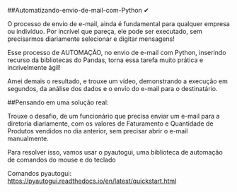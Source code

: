 ##Automatizando-envio-de-mail-com-Python ✔

O processo de envio de e-mail, ainda é fundamental para qualquer empresa ou indivíduo. Por incrível que pareça, ele pode ser executado, sem precisarmos diariamente selecionar e digitar mensagens!

Esse processo de AUTOMAÇÃO, no envio de e-mail com Python, inserindo recurso da bibliotecas do Pandas, torna essa tarefa muito prática e incrivelmente ágil!

Amei demais o resultado, e trouxe um vídeo, demonstrando a execução em segundos, da análise dos dados e o envio do e-mail para o destinatário.

##Pensando em uma solução real:


Trouxe o desafio, de um funcionário que precisa enviar um e-mail para a diretoria diariamente, com os valores de Faturamento e Quantidade de Produtos vendidos no dia anterior, sem precisar abrir o e-mail manualmente.



Para resolver isso, vamos usar o pyautogui, uma biblioteca de automação de comandos do mouse e do teclado

Comandos pyautogui: https://pyautogui.readthedocs.io/en/latest/quickstart.html
